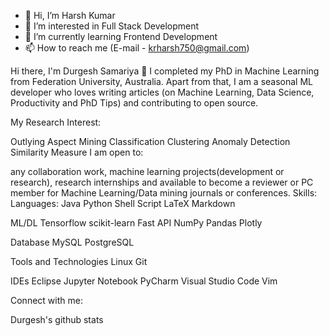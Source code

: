 - 👋 Hi, I’m Harsh Kumar
- 👀 I’m interested in Full Stack Development
- 🌱 I’m currently learning Frontend Development
- 📫 How to reach me (E-mail - krharsh750@gmail.com)



Hi there, I'm Durgesh Samariya 👋
I completed my PhD in Machine Learning from Federation University, Australia. Apart from that, I am a seasonal ML developer who loves writing articles (on Machine Learning, Data Science, Productivity and PhD Tips) and contributing to open source.

My Research Interest:

Outlying Aspect Mining
Classification
Clustering
Anomaly Detection
Similarity Measure
I am open to:

any collaboration work,
machine learning projects(development or research),
research internships and
available to become a reviewer or PC member for Machine Learning/Data mining journals or conferences.
Skills:
Languages:
Java  Python  Shell Script  LaTeX  Markdown

ML/DL
Tensorflow  scikit-learn  Fast API  NumPy  Pandas  Plotly

Database
MySQL  PostgreSQL 

Tools and Technologies
Linux  Git 

IDEs
Eclipse  Jupyter Notebook  PyCharm  Visual Studio Code  Vim 

Connect with me:

     

Durgesh's github stats	
<!---
HarshKr777/HarshKr777 is a ✨ special ✨ repository because its `README.md` (this file) appears on your GitHub profile.
You can click the Preview link to take a look at your changes.
--->
